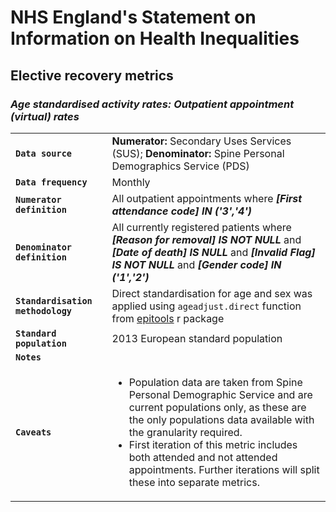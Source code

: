 # NHS England's Statement on Information on Health Inequalities
## Elective recovery metrics
### _Age standardised activity rates: Outpatient appointment (virtual) rates_

|||
| ------ | ------ |
| **`Data source`** | **Numerator:** Secondary Uses Services (SUS); **Denominator:** Spine Personal Demographics Service (PDS) |
| **`Data frequency`** | Monthly |
| **`Numerator definition`** | All outpatient appointments where **_[First attendance code] IN ('3','4')_** |
| **`Denominator definition`** | All currently registered patients where **_[Reason for removal] IS NOT NULL_** and **_[Date of death] IS NULL_** and **_[Invalid Flag] IS NOT NULL_** and **_[Gender code] IN ('1','2')_** |
|**`Standardisation methodology`**|Direct standardisation for age and sex was applied using `ageadjust.direct` function from [epitools](https://cran.r-project.org/web/packages/epitools/index.html) r package|
|**`Standard population`**|2013 European standard population|
| **`Notes`** |  |
| **`Caveats`** | <ul><li>Population data are taken from Spine Personal Demographic Service and are current populations only, as these are the only populations data available with the granularity required.</li><li>First iteration of this metric includes both attended and not attended appointments. Further iterations will split these into separate metrics.</li></ul>|

